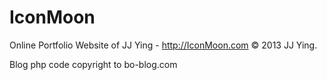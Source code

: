 # IconMoon
Online Portfolio Website of JJ Ying - http://IconMoon.com © 2013 JJ Ying.

Blog php code copyright to bo-blog.com


